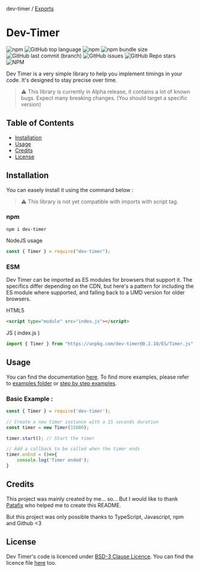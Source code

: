 dev-timer / [Exports](modules.md)

# Dev-Timer

![npm](https://img.shields.io/npm/v/dev-timer)
![GitHub top language](https://img.shields.io/github/languages/top/BOT-maKeR-0000/dev-timer)
![npm](https://img.shields.io/npm/dw/dev-timer)
![npm bundle size](https://img.shields.io/bundlephobia/min/dev-timer)
![GitHub last commit (branch)](https://img.shields.io/github/last-commit/BOT-maKeR-0000/dev-timer/main)
![GitHub issues](https://img.shields.io/github/issues/BOT-maKeR-0000/dev-timer)
![GitHub Repo stars](https://img.shields.io/github/stars/BOT-maKeR-0000/dev-timer)
![NPM](https://img.shields.io/npm/l/dev-timer)

Dev Timer is a very simple library to help you implement timings in your code. It's designed to stay precise over time.

> ⚠️ This library is currently in Alpha release, it contains a lot of known bugs. Expect many breaking changes. (You should target a specific version)

## Table of Contents

- [Installation](#installation)
- [Usage](#usage)
- [Credits](#credits)
- [License](#license)

## Installation

You can easely install it using the command below :

> ⚠️ This library is not yet compatible with imports with script tag.

### npm

```
npm i dev-timer
```

NodeJS usage
```js
const { Timer } = require("dev-timer");
```

### ESM

Dev Timer can be imported as ES modules for browsers that support it. The specifics differ depending on the CDN, but here's a pattern for including the ES module where supported, and falling back to a UMD version for older browsers.

HTML5
```html
<script type="module" src="index.js"></script>
```

JS ( index.js )
```js
import { Timer } from "https://unpkg.com/dev-timer@0.2.10/ES/Timer.js";
```

## Usage

You can find the documentation [here](https://github.com/BOT-maKeR-0000/dev-timer/wiki).
To find more examples, please refer to [examples folder](https://github.com/BOT-maKeR-0000/dev-timer/tree/main/examples) or [step by step examples](https://github.com/BOT-maKeR-0000/dev-timer/wiki/examples).

### Basic Example :

```js
const { Timer } = require('dev-timer');

// Create a new timer instance with a 15 seconds duration
const timer = new Timer(15000); 

timer.start(); // Start the timer

// Add a callback to be called when the timer ends
timer.onEnd = ()=>{
    console.log('Timer ended');
}
```

## Credits

This project was mainly created by me... so... But I would like to thank [Patafix](https://github.com/PatafixPLTX) who helped me to create this README.

But this project was only possible thanks to TypeScript, Javascript, npm and Github <3

## License

Dev Timer's code is licenced under [BSD-3 Clause Licence](https://opensource.org/license/bsd-3-clause/).
You can find the licence file [here](https://github.com/BOT-maKeR-0000/dev-timer/blob/main/LICENSE) too.
